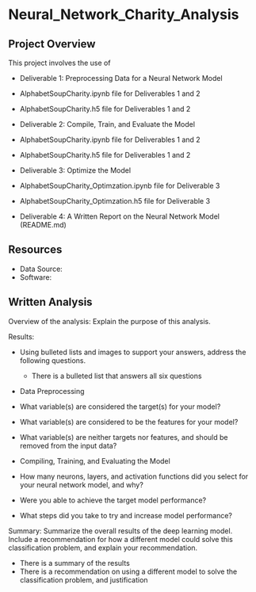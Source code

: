 # Neural_Network_Charity_Analysis

## Project Overview
This project involves the use of 

- Deliverable 1: Preprocessing Data for a Neural Network Model
- AlphabetSoupCharity.ipynb file for Deliverables 1 and 2
- AlphabetSoupCharity.h5 file for Deliverables 1 and 2

- Deliverable 2: Compile, Train, and Evaluate the Model
- AlphabetSoupCharity.ipynb file for Deliverables 1 and 2
- AlphabetSoupCharity.h5 file for Deliverables 1 and 2

- Deliverable 3: Optimize the Model
- AlphabetSoupCharity_Optimzation.ipynb file for Deliverable 3
- AlphabetSoupCharity_Optimzation.h5 file for Deliverable 3

- Deliverable 4: A Written Report on the Neural Network Model (README.md)

## Resources
- Data Source:
- Software:


## Written Analysis
Overview of the analysis: Explain the purpose of this analysis.

Results:
- Using bulleted lists and images to support your answers, address the following questions.
  - There is a bulleted list that answers all six questions

- Data Preprocessing
- What variable(s) are considered the target(s) for your model?
- What variable(s) are considered to be the features for your model?
- What variable(s) are neither targets nor features, and should be removed from the input data?

- Compiling, Training, and Evaluating the Model
- How many neurons, layers, and activation functions did you select for your neural network model, and why?
- Were you able to achieve the target model performance?
- What steps did you take to try and increase model performance?

Summary: Summarize the overall results of the deep learning model. Include a recommendation for how a different model could solve this classification problem, and explain your recommendation.

- There is a summary of the results
- There is a recommendation on using a different model to solve the classification problem, and justification
